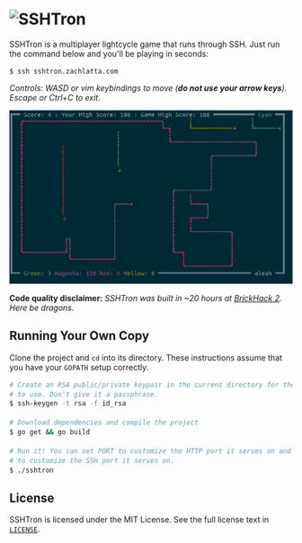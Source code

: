 # ![SSHTron](https://rawgit.com/zachlatta/sshtron/master/logo.svg)

SSHTron is a multiplayer lightcycle game that runs through SSH. Just run the
command below and you'll be playing in seconds:

    $ ssh sshtron.zachlatta.com

_Controls: WASD or vim keybindings to move (**do not use your arrow keys**).
Escape or Ctrl+C to exit._

![Demo](static/img/gameplay.gif)

**Code quality disclaimer:** _SSHTron was built in ~20 hours at
[BrickHack 2](https://brickhack.io/). Here be dragons._

## Running Your Own Copy

Clone the project and `cd` into its directory. These instructions assume that
you have your `GOPATH` setup correctly.

```sh
# Create an RSA public/private keypair in the current directory for the server
# to use. Don't give it a passphrase.
$ ssh-keygen -t rsa -f id_rsa

# Download dependencies and compile the project
$ go get && go build

# Run it! You can set PORT to customize the HTTP port it serves on and SSH_PORT
# to customize the SSH port it serves on.
$ ./sshtron
```

## License

SSHTron is licensed under the MIT License. See the full license text in
[`LICENSE`](LICENSE).
